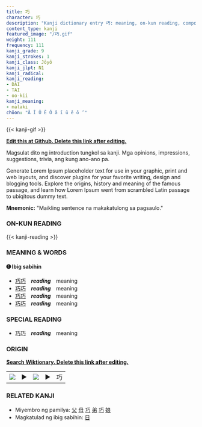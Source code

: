 ```yaml
---
title: 巧
character: 巧
description: "Kanji dictionary entry 巧: meaning, on-kun reading, compounds, origin, related kanji"
content_type: kanji
featured_image: "/巧.gif"
weight: 111
frequency: 111
kanji_grade: 9
kanji_strokes: 1
kanji_class: Jōyō
kanji_jlpt: N1
kanji_radical: 
kanji_reading: 
- DAI
- TAI
- oo-kii
kanji_meaning:
- malaki
chōon: "Ā Ī Ū Ē Ō ā ī ū ē ō ’"
---
```

[//]: # (Don't edit the line below. Kanji animated GIF code is automatically generated.)
{{< kanji-gif >}}

[//]: # (Edit below this line.)

**[Edit this at Github. Delete this link after editing.](https://github.com/tim0g/tim/tree/main/content/kanji/巧/index.md)**

Magsulat dito ng introduction tungkol sa kanji. Mga opinions, impressions, suggestions, trivia, ang kung ano-ano pa.

Generate Lorem Ipsum placeholder text for use in your graphic, print and web layouts, and discover plugins for your favorite writing, design and blogging tools. Explore the origins, history and meaning of the famous passage, and learn how Lorem Ipsum went from scrambled Latin passage to ubiqitous dummy text.
 
**Mnemonic:** "Maikling sentence na makakatulong sa pagsaulo."

### ON-KUN READING

[//]: # (Don't edit the line below. ON-KUN READING code is automatically generated.)
{{< kanji-reading >}}

### MEANING & WORDS

#### ➊ **Ibig sabihin**
  - [巧](../巧)[巧](../巧)　***reading***　meaning
  - [巧](../巧)[巧](../巧)　***reading***　meaning
  - [巧](../巧)[巧](../巧)　***reading***　meaning
  - [巧](../巧)[巧](../巧)　***reading***　meaning

### SPECIAL READING
  - [巧](../巧)[巧](../巧)　***reading***　meaning

### ORIGIN

**[Search Wiktionary. Delete this link after editing.](https://wiktionary.org/wiki/巧)**
<table class="kanji-table"><tr><td>
<img src="60px-巧-bronze.svg.png">
</td><td>▶</td><td>
<img src="60px-巧-oracle.svg.png">
</td><td>▶</td>
<td class="kanji-origin">巧</td>
</tr></table>

### RELATED KANJI
- Miyembro ng pamilya: [父](../父) [母](../母) [巧](../巧) [弟](../弟) [巧](../巧) [娘](../娘)
- Magkatulad ng ibig sabihin: [日](../日)

